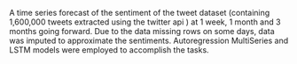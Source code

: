 A time series forecast of the sentiment of the tweet dataset (containing 1,600,000 tweets extracted using the twitter api ) at 1 week, 1 month and 3 months going forward. Due to the data missing rows on some days, data was imputed to approximate the sentiments. Autoregression MultiSeries and LSTM models were employed to accomplish the tasks.
